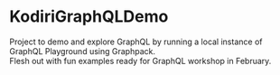 # KodiriGraphQLDemo
Project to demo and explore GraphQL by running a local instance of GraphQL Playground using Graphpack.  
Flesh out with fun examples ready for GraphQL workshop in February.

